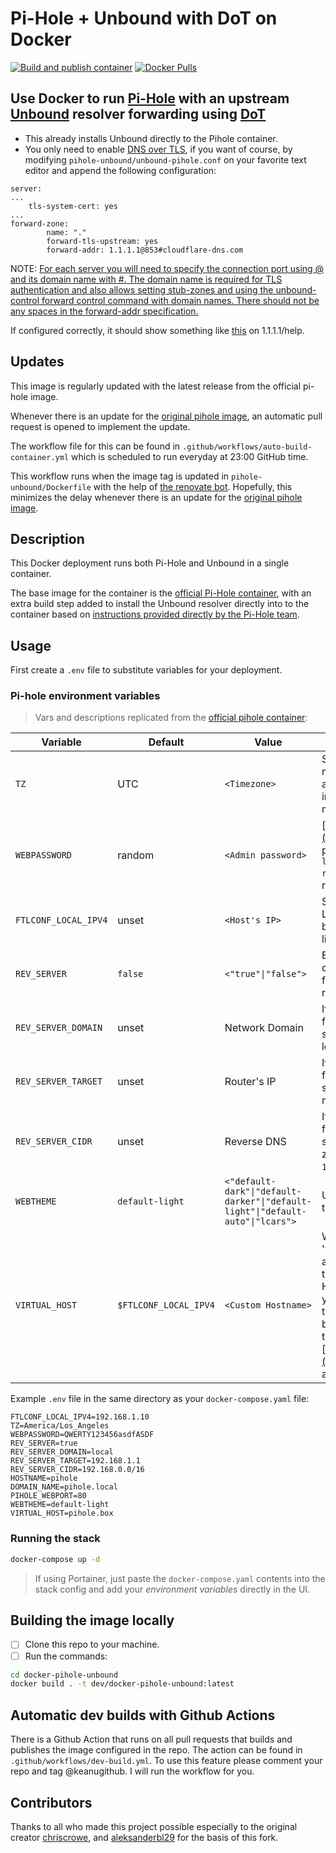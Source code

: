# Pi-Hole + Unbound with DoT on Docker

[![Build and publish container](https://github.com/keanugithub/docker-pihole-unbound/actions/workflows/auto-build-container.yml/badge.svg)](https://github.com/keanugithub/docker-pihole-unbound/actions/workflows/auto-build-container.yml)
[![Docker Pulls](https://img.shields.io/docker/pulls/keanubdh/pihole-unbound)](https://hub.docker.com/r/kanubdh/pihole-unbound)


## Use Docker to run [Pi-Hole](https://pi-hole.net) with an upstream [Unbound](https://nlnetlabs.nl/projects/unbound/about/) resolver forwarding using [DoT](https://developers.cloudflare.com/1.1.1.1/encryption/dns-over-tls/)

- This already installs Unbound directly to the Pihole container.
- You only need to enable [DNS over TLS](https://wiki.archlinux.org/title/Domain_name_resolution#Privacy_and_security), if you want of course, by modifying `pihole-unbound/unbound-pihole.conf` on your favorite text editor and append the following configuration:
```
server:
...
	tls-system-cert: yes
...
forward-zone:
        name: "."
        forward-tls-upstream: yes
        forward-addr: 1.1.1.1@853#cloudflare-dns.com
```

NOTE: [For each server you will need to specify the connection port using @ and its domain name with #. The domain name is required for TLS authentication and also allows setting stub-zones and using the unbound-control forward control command with domain names. There should not be any spaces in the forward-addr specification.](https://wiki.archlinux.org/title/unbound)

If configured correctly, it should show something like [this](https://1.1.1.1/help#eyJpc0NmIjoiWWVzIiwiaXNEb3QiOiJZZXMiLCJpc0RvaCI6Ik5vIiwicmVzb2x2ZXJJcC0xLjEuMS4xIjoiWWVzIiwicmVzb2x2ZXJJcC0xLjAuMC4xIjoiWWVzIiwicmVzb2x2ZXJJcC0yNjA2OjQ3MDA6NDcwMDo6MTExMSI6Ik5vIiwicmVzb2x2ZXJJcC0yNjA2OjQ3MDA6NDcwMDo6MTAwMSI6Ik5vIiwiZGF0YWNlbnRlckxvY2F0aW9uIjoiTU5MIiwiaXNXYXJwIjoiTm8iLCJpc3BOYW1lIjoiQ2xvdWRmbGFyZSIsImlzcEFzbiI6IjEzMzM1In0=) on 1.1.1.1/help.

## Updates

This image is regularly updated with the latest release from the official pi-hole image.

Whenever there is an update for the [original pihole image](https://hub.docker.com/r/pihole/pihole), an automatic pull request is opened to implement the update. 

The workflow file for this can be found in `.github/workflows/auto-build-container.yml` which is scheduled to run everyday at 23:00 GitHub time.

This workflow runs when the image tag is updated in `pihole-unbound/Dockerfile` with the help of [the renovate bot](https://github.com/renovatebot/renovate). Hopefully, this minimizes the delay whenever there is an update for the [original pihole image](https://hub.docker.com/r/pihole/pihole).

## Description

This Docker deployment runs both Pi-Hole and Unbound in a single container.

The base image for the container is the [official Pi-Hole container](https://hub.docker.com/r/pihole/pihole), with an extra build step added to install the Unbound resolver directly into to the container based on [instructions provided directly by the Pi-Hole team](https://docs.pi-hole.net/guides/unbound/).

## Usage

First create a `.env` file to substitute variables for your deployment.

### Pi-hole environment variables

> Vars and descriptions replicated from the [official pihole container](https://github.com/pi-hole/docker-pi-hole/#environment-variables):

| Variable | Default | Value | Description |
| -------- | ------- | ----- | ---------- |
| `TZ` | UTC | `<Timezone>` | Set your [timezone](https://en.wikipedia.org/wiki/List_of_tz_database_time_zones) to make sure logs rotate at local midnight instead of at UTC midnight.
| `WEBPASSWORD` | random | `<Admin password>` | [http://pi.hole/admin](http://pi.hole/admin) password. Run `docker logs pihole \| grep random` to find your random pass.
| `FTLCONF_LOCAL_IPV4` | unset | `<Host's IP>` | Set to your server's LAN IP, used by web block modes and lighttpd bind address.
| `REV_SERVER` | `false` | `<"true"\|"false">` | Enable DNS conditional forwarding for device name resolution |
| `REV_SERVER_DOMAIN` | unset | Network Domain | If conditional forwarding is enabled, set the domain of the local network router |
| `REV_SERVER_TARGET` | unset | Router's IP | If conditional forwarding is enabled, set the IP of the local network router |
| `REV_SERVER_CIDR` | unset | Reverse DNS | If conditional forwarding is enabled, set the reverse DNS zone (e.g. `192.168.0.0/24`) |
| `WEBTHEME` | `default-light` | `<"default-dark"\|"default-darker"\|"default-light"\|"default-auto"\|"lcars">`| User interface theme to use. |
| `VIRTUAL_HOST` | `$FTLCONF_LOCAL_IPV4` | `<Custom Hostname>` | What your web server 'virtual host' is, accessing admin through this Hostname/IP allows you to make changes to the whitelist / blacklists in addition to the default ['http://pi.hole/admin'](http://pi.hole/admin) address |

Example `.env` file in the same directory as your `docker-compose.yaml` file:

```env
FTLCONF_LOCAL_IPV4=192.168.1.10
TZ=America/Los_Angeles
WEBPASSWORD=QWERTY123456asdfASDF
REV_SERVER=true
REV_SERVER_DOMAIN=local
REV_SERVER_TARGET=192.168.1.1
REV_SERVER_CIDR=192.168.0.0/16
HOSTNAME=pihole
DOMAIN_NAME=pihole.local
PIHOLE_WEBPORT=80
WEBTHEME=default-light
VIRTUAL_HOST=pihole.box
```

### Running the stack

```bash
docker-compose up -d
```

> If using Portainer, just paste the `docker-compose.yaml` contents into the stack config and add your *environment variables* directly in the UI.

## Building the image locally

- [ ] Clone this repo to your machine.
- [ ] Run the commands:
```bash
cd docker-pihole-unbound
docker build . -t dev/docker-pihole-unbound:latest
```

## Automatic dev builds with Github Actions

There is a Github Action that runs on all pull requests that builds and publishes the image configured in the repo. The action can be found in `.github/workflows/dev-build.yml`. To use this feature please comment your repo and tag @keanugithub. I will run the workflow for you.

## Contributors

Thanks to all who made this project possible especially to the original creator [chriscrowe](https://github.com/chriscrowe/docker-pihole-unbound), and [aleksanderbl29](https://github.com/aleksanderbl29) for the basis of this fork.
